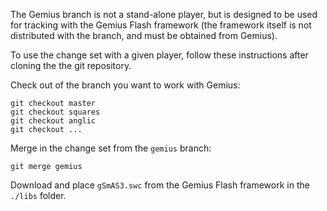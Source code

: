 The Gemius branch is not a stand-alone player, but is designed to be used for tracking with the Gemius Flash framework (the framework itself is not distributed with the branch, and must be obtained from Gemius). 

To use the change set with a given player, follow these instructions after cloning the the git repository.

Check out of the branch you want to work with Gemius:

    git checkout master
    git checkout squares
    git checkout anglic
    git checkout ...

Merge in the change set from the `gemius` branch:
  
    git merge gemius

Download and place `gSmAS3.swc` from the Gemius Flash framework in the `./libs` folder.